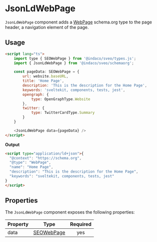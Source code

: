 # JsonLdWebPage

`JsonLdWebPage` component adds a [WebPage] schema.org type to the page header, a navigation element of the page.

## Usage

```html
<script lang="ts">
    import type { SEOWebPage } from '@indaco/sveo/types.js';
    import { JsonLdWebPage } from '@indaco/sveo/schemaorg';

    const pageData: SEOWebPage = {
        url: website.baseURL,
        title: 'Home Page',
        description: 'This is the description for the Home Page',
        keywords: 'sveltekit, components, tests, jest',
        opengraph: {
            type: OpenGraphType.Website
        },
        twitter: {
            type: TwitterCardType.Summary
        }
    }

    <JsonLdWebPage data={pageData} />
</script>
```

**Output**

```html
<script type="application/ld+json">{
  "@context": "https://schema.org",
  "@type": "WebPage",
  "name": "Home Page",
  "description": "This is the description for the Home Page",
  "keywords": "sveltekit, components, tests, jest"
}
</script>
```

## Properties

The `JsonLdWebPage` component exposes the following properties:

| Property | Type         | Required |
| :------- | :----------: | :------: |
| data     | [SEOWebPage] | yes      |

<!-- Resource Links -->

[SEOWebPage]: https://github.com/indaco/sveo/blob/913f83920f7f76183fc7d6ea58eebbceeb82f452/src/lib/types.ts#L34-L43
[WebPage]: https://schema.org/WebPage
